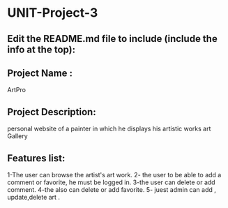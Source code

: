 # UNIT-Project-3


## Edit the README.md file to include (include the info at the top):
## Project Name :
 ArtPro

## Project Description:
personal website of a painter in which he displays his artistic works
art Gallery
## Features list:
1-The user can browse the artist's art work.
2- the user to be able to add a comment or favorite, he must be   logged in.
3-the user can delete or add comment.
4-the also can delete or add favorite.
5- juest admin can add , update,delete art .
 

